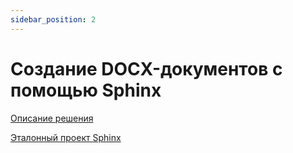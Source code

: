 ```yaml
---
sidebar_position: 2
---
```


# Создание DOCX-документов с помощью Sphinx

[Описание решения](https://confluence.pflb.ru/pages/viewpage.action?pageId=123666630)

[Эталонный проект Sphinx](https://gitlab.pflb.ru/docs/sphinx-sample-project)